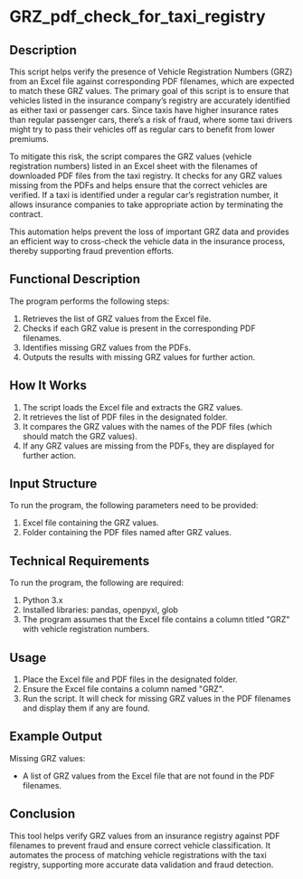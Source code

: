 # GRZ_pdf_check_for_taxi_registry
## Description
This script helps verify the presence of Vehicle Registration Numbers (GRZ) from an Excel file against corresponding PDF filenames, which are expected to match these GRZ values. The primary goal of this script is to ensure that vehicles listed in the insurance company’s registry are accurately identified as either taxi or passenger cars. Since taxis have higher insurance rates than regular passenger cars, there’s a risk of fraud, where some taxi drivers might try to pass their vehicles off as regular cars to benefit from lower premiums.

To mitigate this risk, the script compares the GRZ values (vehicle registration numbers) listed in an Excel sheet with the filenames of downloaded PDF files from the taxi registry. It checks for any GRZ values missing from the PDFs and helps ensure that the correct vehicles are verified. If a taxi is identified under a regular car’s registration number, it allows insurance companies to take appropriate action by terminating the contract.

This automation helps prevent the loss of important GRZ data and provides an efficient way to cross-check the vehicle data in the insurance process, thereby supporting fraud prevention efforts.

## Functional Description
The program performs the following steps:
1. Retrieves the list of GRZ values from the Excel file.
2. Checks if each GRZ value is present in the corresponding PDF filenames.
3. Identifies missing GRZ values from the PDFs.
4. Outputs the results with missing GRZ values for further action.

## How It Works
1. The script loads the Excel file and extracts the GRZ values.
2. It retrieves the list of PDF files in the designated folder.
3. It compares the GRZ values with the names of the PDF files (which should match the GRZ values).
4. If any GRZ values are missing from the PDFs, they are displayed for further action.

## Input Structure
To run the program, the following parameters need to be provided:
1. Excel file containing the GRZ values.
2. Folder containing the PDF files named after GRZ values.

## Technical Requirements
To run the program, the following are required:
1. Python 3.x
2. Installed libraries: pandas, openpyxl, glob
3. The program assumes that the Excel file contains a column titled "GRZ" with vehicle registration numbers.

## Usage
1. Place the Excel file and PDF files in the designated folder.
2. Ensure the Excel file contains a column named "GRZ".
3. Run the script. It will check for missing GRZ values in the PDF filenames and display them if any are found.

## Example Output
Missing GRZ values:
- A list of GRZ values from the Excel file that are not found in the PDF filenames.

## Conclusion
This tool helps verify GRZ values from an insurance registry against PDF filenames to prevent fraud and ensure correct vehicle classification. It automates the process of matching vehicle registrations with the taxi registry, supporting more accurate data validation and fraud detection.
